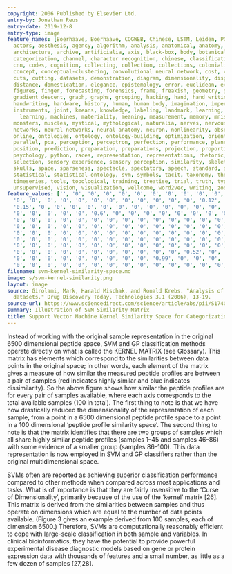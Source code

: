 ```yaml
---
copyright: 2006 Published by Elsevier Ltd.
entry-by: Jonathan Reus
entry-date: 2019-12-8
entry-type: image
feature_names: [Boerhaave, Boerhaave, COGWEB, Chinese, LSTM, Leiden, PGM, RNN, Ruysch,
  actors, aesthesis, agency, algorithm, analysis, anatomical, anatomy, androgynous,
  architecture, archive, artificialia, axis, black-box, body, botanical, brain, categories,
  categorization, channel, character recognition, chinese, classification, clustering,
  cnn, codes, cognition, collecting, collection, collections, colonialism, commodification,
  concept, conceptual-clustering, convolutional neural network, cost, counting, cut,
  cuts, cutting, datasets, demonstration, diagram, dimensionality, disgust, dissection,
  distance, domestication, elegance, epistemology, error, euclidean, evaluation, eye,
  figures, finger, forecasting, forensics, frame, freakish, geometry, gesture, gestures,
  gradient descent, graph, graphs, grouping, hacking, hand, hand writing, hands, hands-on,
  handwriting, hardware, history, human, human body, imagination, imperfect, inscription,
  instruments, joint, kmeans, knowledge, labeling, landmark, learning, location, machine
    learning, machines, materiality, meaning, measurement, memory, mnist, model, models,
  monsters, muscles, mystical, mythological, naturalia, nerves, nervous system, network,
  networks, neural networks, neural-anatomy, neuron, nonlinearity, observation, offline,
  online, ontologies, ontology, ontology-building, optimization, orientation, orthogonality,
  parallel, pca, perception, perceptron, perfection, performance, planes, poetic,
  position, prediction, preparation, preparations, projection, proportion, proportions,
  psychology, python, races, representation, representations, rhetoric, rnn, segments,
  selection, sensory experience, sensory perception, similarity, skeleton, skin, skull,
  skulls, space, sparseness, spectacle, spectators, speech, standard, statistic-ontology,
  statistical, statistical-ontology, svm, symbols, tacit, taxonomy, theatre, time-series,
  timeseries, tools, topological, training, treatise, trial, truth, type, typography,
  unsupervised, vision, visualization, wellcome, word2vec, writing, zodiac, '']
feature_values: ['', '0', '0', '0', '0', '0', '0', '0', '0', '0', '0', '0', '0', '0',
  '0', '0', '0', '0', '0', '0', '0', '0', '0', '0', '0', '0', '0.12', '0', '0', '0',
  '0.15', '0', '0', '0', '0', '0', '0', '0', '0', '0', '0', '0', '0', '0', '0', '0',
  '0', '0', '0', '0', '0', '0.6', '0', '0', '0', '0', '0', '0', '0', '0', '0', '0',
  '0', '0', '0', '0', '0', '0', '0', '0', '0', '0', '0', '0', '0', '0', '0', '0',
  '0', '0', '0', '0', '0', '0', '0', '0', '0', '0', '0', '0', '0', '0', '0', '0',
  '0', '0', '0', '0', '0', '0', '0', '0', '0', '0', '0', '0', '0', '0', '0', '0',
  '0', '0', '0', '0', '0', '0', '0', '0', '0', '0', '0', '0', '0', '0', '0', '0',
  '0', '0', '0', '0', '0', '0', '0', '0', '0', '0', '0', '0', '0', '0', '0', '0',
  '0', '0', '0', '0', '0', '0', '0', '0', '0', '0', '0', '0.52', '0', '0', '0', '0',
  '0', '0', '0', '0', '0', '0', '0', '0', '0', '0.99', '0', '0', '0', '0', '0', '0',
  '0', '0', '0', '0', '0', '0', '0', '0', '0', '0', '0', '0', '0', '0', '0', '']
filename: svm-kernel-similarity-space.md
image: s/svm-kernel-similarity.png
layout: image
source: Girolami, Mark, Harald Mischak, and Ronald Krebs. "Analysis of complex, multidimensional
  datasets." Drug Discovery Today, Technologies 3.1 (2006), 13-19.
source-url: https://www.sciencedirect.com/science/article/abs/pii/S1740674906000102?via%3Dihub
summary: Illustration of SVM Similarity Matrix
title: Support Vector Machine Kernel Similarity Space for Categorization
---
```


Instead of working with the original sample representation
in the original 6500 dimensional peptide space, SVM and GP
classification methods operate directly on what is called the KERNEL
MATRIX (see Glossary). This matrix has elements which correspond to
the similarities between data points in the original space; in other
words, each element of the matrix gives a measure of how similar the
measured peptide profiles are between a pair of samples (red
indicates highly similar and blue indicates dissimilarity). So the above
figure shows how similar the peptide profiles are for every pair of
samples available, where each axis corresponds to the total available
samples (100 in total). The first thing to note is that we have now
drastically reduced the dimensionality of the representation of each
sample, from a point in a 6500 dimensional peptide profile space to a
point in a 100 dimensional ‘peptide profile similarity space’. The
second thing to note is that the matrix identifies that there are two
groups of samples which all share highly similar peptide profiles
(samples 1–45 and samples 46–86) with some evidence of a smaller
group (samples 86–100). This data representation is now employed in
SVM and GP classifiers rather than the original multidimensional
space.

SVMs often are reported as achieving superior classification performance compared to other methods
when compared across most applications and tasks. What
is of importance is that they are fairly insensitive to the ‘Curse
of Dimensionality’, primarily because of the use of the ‘kernel’
matrix [26]. This matrix is derived from the similarities
between samples and thus operate on dimensions which are
equal to the number of data points available. (Figure 3 gives
an example derived from 100 samples, each of dimension
6500.) Therefore, SVMs are computationally reasonably efficient
to cope with large-scale classification in both sample
and variables. In clinical bioinformatics, they have the potential
to provide powerful experimental disease diagnostic
models based on gene or protein expression data with thousands
of features and a small number, as little as a few dozen
of samples [27,28].
